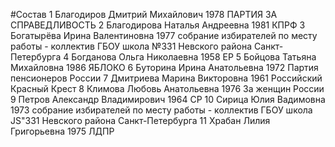 #Состав
1 Благодиров Дмитрий Михайлович 1978 ПАРТИЯ ЗА СПРАВЕДЛИВОСТЬ
2 Благодирова Наталья Андреевна 1981 КПРФ
3 Богатырёва Ирина Валентиновна 1977 собрание избирателей по месту работы - коллектив ГБОУ школа №331 Невского района Санкт-Петербурга
4 Богданова Ольга Николаевна 1958 ЕР
5 Бойцова Татьяна Михайловна 1986 ЯБЛОКО
6 Буторина Ирина Анатольевна 1972 Партия пенсионеров России
7 Дмитриева Марина Викторовна 1961 Российский Красный Крест
8 Климова Любовь Анатольевна 1976 За женщин России
9 Петров Александр Владимирович 1964 СР
10 Сирица Юлия Вадимовна 1973 собрание избирателей по месту работы - коллектив ГБОУ школа JS\"331 Невского района Санкт-Петербурга
11 Храбан Лилия Григорьевна 1975 ЛДПР
